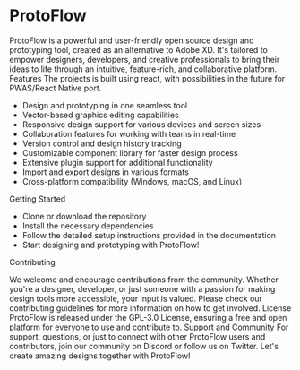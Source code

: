 
# ProtoFlow


ProtoFlow is a powerful and user-friendly open source design and prototyping tool, created as an alternative to Adobe XD. It's tailored to empower designers, developers, and creative professionals to bring their ideas to life through an intuitive, feature-rich, and collaborative platform. Features
The projects is built using react, with possibilities in the future for PWAS/React Native port.

- Design and prototyping in one seamless tool
- Vector-based graphics editing capabilities
- Responsive design support for various devices and screen sizes
- Collaboration features for working with teams in real-time
- Version control and design history tracking
- Customizable component library for faster design process
- Extensive plugin support for additional functionality
- Import and export designs in various formats
- Cross-platform compatibility (Windows, macOS, and Linux)

Getting Started

- Clone or download the repository
- Install the necessary dependencies
- Follow the detailed setup instructions provided in the documentation
- Start designing and prototyping with ProtoFlow!

Contributing

We welcome and encourage contributions from the community. Whether you're a designer, developer, or just someone with a passion for making design tools more accessible, your input is valued. Please check our contributing guidelines for more information on how to get involved. License
ProtoFlow is released under the GPL-3.0 License, ensuring a free and open platform for everyone to use and contribute to. Support and Community
For support, questions, or just to connect with other ProtoFlow users and contributors, join our community on Discord or follow us on Twitter.
Let's create amazing designs together with ProtoFlow!

